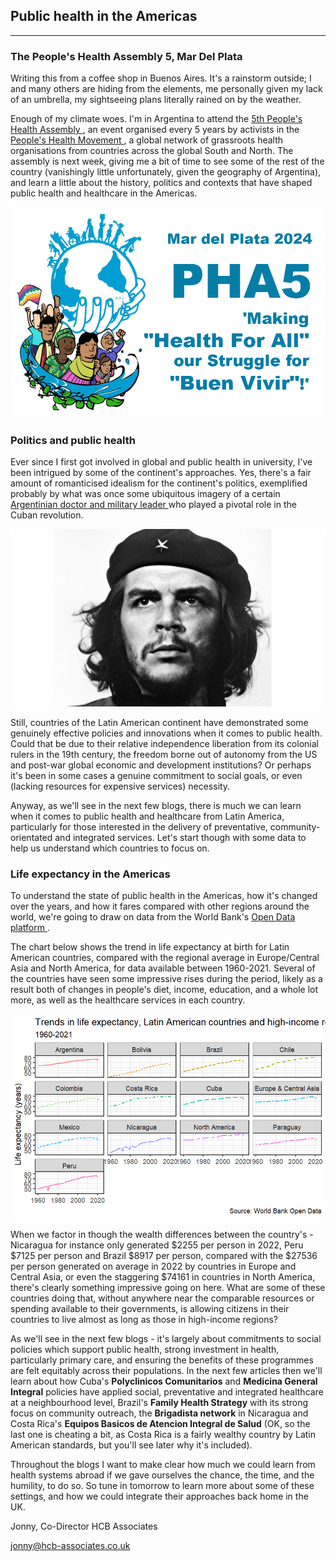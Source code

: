 ## Public health in the Americas

---

### The People's Health Assembly 5, Mar Del Plata

Writing this from a coffee shop in Buenos Aires. It's a rainstorm outside; I and many others are hiding from the elements, me personally given my lack of an umbrella, my sightseeing plans literally rained on by the weather.

Enough of my climate woes. I'm in Argentina to attend the <a href="https://phmovement.org/pha5"> 5th People's Health Assembly </a>, an event organised every 5 years by activists in the <a href="https://phmovement.org/"> People's Health Movement </a>, a global network of grassroots health organisations from countries across the global South and North. The assembly is next week, giving me a bit of time to see some of the rest of the country (vanishingly little unfortunately, given the geography of Argentina), and learn a little about the history, politics and contexts that have shaped public health and healthcare in the Americas.

![PHA5](/assets/pha5.png)

### Politics and public health

Ever since I first got involved in global and public health in university, I've been intrigued by some of the continent's approaches. Yes, there's a fair amount of romanticised idealism for the continent's politics, exemplified probably by what was once some ubiquitous imagery of a certain <a href="https://www.britannica.com/biography/Che-Guevara"> Argentinian doctor and military leader <a/> who played a pivotal role in the Cuban revolution. 

![Che Guevara](/assets/che.jpg)

Still, countries of the Latin American continent have demonstrated some genuinely effective policies and innovations when it comes to public health. Could that be due to their relative independence liberation from its colonial rulers in the 19th century, the freedom borne out of autonomy from the US and post-war global economic and development institutions? Or perhaps it's been in some cases a genuine commitment to social goals, or even (lacking resources for expensive services) necessity. 

Anyway, as we'll see in the next few blogs, there is much we can learn when it comes to public health and healthcare from Latin America, particularly for those interested in the delivery of preventative, community-orientated and integrated services. Let's start though with some data to help us understand which countries to focus on.

### Life expectancy in the Americas

To understand the state of public health in the Americas, how it's changed over the years, and how it fares compared with other regions  around the world, we're going to draw on data from the World Bank's <a href="https://data.worldbank.org/"> Open Data platform <a/>. 

The chart below shows the trend in life expectancy at birth for Latin American countries, compared with the regional average in Europe/Central Asia and North America, for data available between 1960-2021. Several of the countries have seen some impressive rises during the period, likely as a result both of changes in people's diet, income, education, and a whole lot more, as well as the healthcare services in each country. 

![Life expectancy trends](/assets/la_le_trends.png)

When we factor in though the wealth differences between the country's - Nicaragua for instance only generated $2255 per person in 2022, Peru $7125 per person and Brazil $8917 per person, compared with the $27536 per person generated on average in 2022 by countries in Europe and Central Asia, or even the staggering $74161 in countries in North America, there's clearly something impressive going on here. What are some of these countries doing that, without anywhere near the comparable resources or spending available to their governments, is allowing citizens in their countries to live almost as long as those in high-income regions?

As we'll see in the next few blogs - it's largely about commitments to social policies which support public health, strong investment in health, particularly primary care, and ensuring the benefits of these programmes are felt equitably across their populations. In the next few articles then we'll learn about how Cuba's **Polyclinicos Comunitarios** and **Medicina General Integral** policies have applied social, preventative and integrated healthcare at a neighbourhood level, Brazil's **Family Health Strategy** with its strong focus on community outreach, the **Brigadista network** in Nicaragua and Costa Rica's **Equipos Basicos de Atencion Integral de Salud** (OK, so the last one is cheating a bit, as Costa Rica is a fairly wealthy country by Latin American standards, but you'll see later why it's included).

Throughout the blogs I want to make clear how much we could learn from health systems abroad if we gave ourselves the chance, the time, and the humility, to do so. So tune in tomorrow to learn more about some of these settings, and how we could integrate their approaches back home in the UK.

Jonny, Co-Director HCB Associates

<a href="mailto:jonny@hcb-associates.co.uk
">jonny@hcb-associates.co.uk</a>

